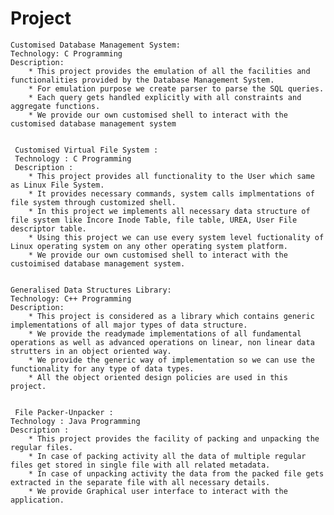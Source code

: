 # Project
  
  
       

    Customised Database Management System:
    Technology: C Programming
    Description: 
        * This project provides the emulation of all the facilities and functionalities provided by the Database Management System. 
        * For emulation purpose we create parser to parse the SQL queries.
        * Each query gets handled explicitly with all constraints and aggregate functions.
        * We provide our own customised shell to interact with the customised database management system
      
    
     Customised Virtual File System :
     Technology : C Programming
     Description :
        * This project provides all functionality to the User which same as Linux File System.
        * It provides necessary commands, system calls implmentations of file system through customized shell.
        * In this project we implements all necessary data structure of file system like Incore Inode Table, file table, UREA, User File descriptor table.
        * Using this project we can use every system level fuctionality of Linux operating system on any other operating system platform.
        * We provide our own customised shell to interact with the custoimised database management system.
        
        
    Generalised Data Structures Library:
    Technology: C++ Programming 
    Description:
        * This project is considered as a library which contains generic implementations of all major types of data structure.
        * We provide the readymade implementations of all fundamental operations as well as advanced operations on linear, non linear data strutters in an object oriented way.
        * We provide the generic way of implementation so we can use the functionality for any type of data types.
        * All the object oriented design policies are used in this project.
        
   
     File Packer-Unpacker :
    Technology : Java Programming
    Description :
        * This project provides the facility of packing and unpacking the regular files. 
        * In case of packing activity all the data of multiple regular files get stored in single file with all related metadata.
        * In case of unpacking activity the data from the packed file gets extracted in the separate file with all necessary details.
        * We provide Graphical user interface to interact with the application.
